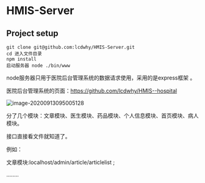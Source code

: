 # HMIS-Server

## Project setup
```
git clone git@github.com:lcdwhy/HMIS-Server.git
cd 进入文件目录
npm install
启动服务器 node ./bin/www
```



node服务器只用于医院后台管理系统的数据请求使用，采用的是express框架 。

医院后台管理系统的页面：https://github.com/lcdwhy/HMIS--hospital

![image-20200913095005128](C:\Users\luochaodong\AppData\Roaming\Typora\typora-user-images\image-20200913095005128.png)

分了几个模块：文章模块、医生模块、药品模块、个人信息模块、首页模块、病人模块。

接口直接看文件就知道了。

例如：

文章模块:localhost/admin/article/articlelist  ;

........